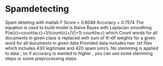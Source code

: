 # Spamdetecting
Spam deteting with matlab 
F Score = 0.8048 
Accuracy = 0.7574
The equation is used to build model is Naïve Bayes with Laplacian smoothing
P(w|c)=count(w,c)+1/(count(c)+|V|+1)
count(w,c) which Count words for all documents in given class is replaced with sum of tf-idf weights for a given word for all documents in given data 
Provided data includes two .txt files which includes 430 legitimate and 420 spam sms’s. 
No stemming is applied to data ; so if accuracy is wanted to higher , you can use some stemming steps or some preprocessing steps.
